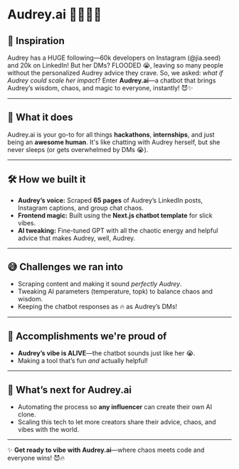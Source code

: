 # Audrey.ai 🤖✨😭🔥

## 🚀 **Inspiration**
Audrey has a HUGE following—60k developers on Instagram (@jia.seed) and 20k on LinkedIn! But her DMs? FLOODED 😭, leaving so many people without the personalized Audrey advice they crave. So, we asked: *what if Audrey could scale her impact*? Enter **Audrey.ai**—a chatbot that brings Audrey’s wisdom, chaos, and magic to everyone, instantly! 😈✨  

---

## 🤔 **What it does**
Audrey.ai is your go-to for all things **hackathons**, **internships**, and just being an **awesome human**. It's like chatting with Audrey herself, but she never sleeps (or gets overwhelmed by DMs 😭).  

---

## 🛠️ **How we built it**
- **Audrey’s voice:** Scraped **65 pages** of Audrey’s LinkedIn posts, Instagram captions, and group chat chaos.  
- **Frontend magic:** Built using the **Next.js chatbot template** for slick vibes.  
- **AI tweaking:** Fine-tuned GPT with all the chaotic energy and helpful advice that makes Audrey, well, Audrey.  

---

## 😅 **Challenges we ran into**
- Scraping content and making it sound *perfectly Audrey*.  
- Tweaking AI parameters (temperature, topk) to balance chaos and wisdom.  
- Keeping the chatbot responses as 🔥 as Audrey’s DMs!  

---

## 🎉 **Accomplishments we're proud of**
- **Audrey’s vibe is ALIVE**—the chatbot sounds just like her 😭.  
- Making a tool that’s fun *and* actually helpful!  

---

## 🔮 **What’s next for Audrey.ai**
- Automating the process so **any influencer** can create their own AI clone.  
- Scaling this tech to let more creators share their advice, chaos, and vibes with the world.  

---

✨ **Get ready to vibe with Audrey.ai**—where chaos meets code and everyone wins! 😈🔥
